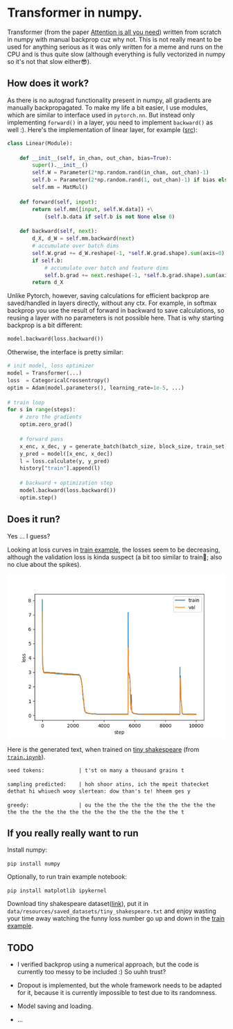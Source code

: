 # Transformer in numpy.

Transformer (from the paper [Attention is all you need](https://arxiv.org/abs/1706.03762)) written from scratch in numpy with manual backprop cuz why not.
This is not really meant to be used for anything serious as it was only written for a meme and runs on the CPU and is thus quite slow (although everything is fully vectorized in numpy so it's not that slow either😎).

## How does it work?

As there is no autograd functionality present in numpy, all gradients are manually backpropagated.
To make my life a bit easier, I use modules, which are similar to interface used in `pytorch.nn`.
But instead only implementing `forward()` in a layer, you need to implement `backward()` as well :).
Here's the implementation of linear layer, for example ([src]("src/nn/layers/basic.py")):

```py
class Linear(Module):

    def __init__(self, in_chan, out_chan, bias=True):
        super().__init__()
        self.W = Parameter(2*np.random.rand(in_chan, out_chan)-1)
        self.b = Parameter(2*np.random.rand(1, out_chan)-1) if bias else None
        self.mm = MatMul()

    def forward(self, input):
        return self.mm([input, self.W.data]) +\
            (self.b.data if self.b is not None else 0)
    
    def backward(self, next):
        d_X, d_W = self.mm.backward(next)
        # accumulate over batch dims
        self.W.grad += d_W.reshape(-1, *self.W.grad.shape).sum(axis=0)
        if self.b:
            # accumulate over batch and feature dims
            self.b.grad += next.reshape(-1, *self.b.grad.shape).sum(axis=0)
        return d_X
```

Unlike Pytorch, however, saving calculations for efficient backprop are saved/handled in layers directly, without any ctx.
For example, in softmax backprop you use the result of forward in backward to save calculations, so reusing a layer with no parameters is not possible here.
That is why starting backprop is a bit different:

```py
model.backward(loss.backward())
```

Otherwise, the interface is pretty similar:

```py
# init model, loss optimizer
model = Transformer(...)
loss  = CategoricalCrossentropy()
optim = Adam(model.parameters(), learning_rate=1e-5, ...)

# train loop
for s in range(steps):
    # zero the gradients
    optim.zero_grad()

    # forward pass
    x_enc, x_dec, y = generate_batch(batch_size, block_size, train_set)
    y_pred = model([x_enc, x_dec])
    l = loss.calculate(y, y_pred)
    history["train"].append(l)

    # backward + optimization step
    model.backward(loss.backward())
    optim.step()
```

## Does it run?

Yes ... I guess?

Looking at loss curves in [train example]("src/train.ipynb"), the losses seem to be decreasing, although the validation loss is kinda suspect (a bit too similar to train🤔; also no clue about the spikes).

![Where is loss?](figs/loss.png "Is this loss?")

Here is the generated text, when trained on [tiny shakespeare](https://raw.githubusercontent.com/karpathy/char-rnn/master/data/tinyshakespeare/input.txt) (from [`train.ipynb`]("src/train.ipynb")).

```
seed tokens:           | t'st on many a thousand grains t

sampling predicted:    | hoh shoor atins, ich the mpeit thatecket dethat hi whiuech wooy slertean: dow than's te! hheem ges y

greedy:                | ou the the the the the the the the the the the the the the the the the the the the the the the the t
```




## If you really really want to run

Install numpy:

`pip install numpy`

Optionally, to run train example notebook:

`pip install matplotlib ipykernel`

Download tiny shakespeare dataset([link]("https://raw.githubusercontent.com/karpathy/char-rnn/master/data/tinyshakespeare/input.txt")), put it in `data/resources/saved_datasets/tiny_shakespeare.txt` and enjoy wasting your time away watching the funny loss number go up and down in the [train example]("src/train.ipynb").

## TODO

* I verified backprop using a numerical approach, but the code is currently too messy to be included :) So uuhh trust?

* Dropout is implemented, but the whole framework needs to be adapted for it, because it is currently impossible to test due to its randomness.

* Model saving and loading.

* ...